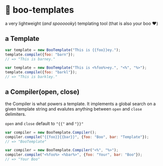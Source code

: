 # :ghost: boo-templates
a very lightweight (_and spoooooky_) templating tool (that is also your boo :heart:)

## a Template

```javascript
var template = new BooTemplate("This is {{foo}}ey.");
template.compile({foo: "barn"});
// => "This is barney."
```

```javascript
var template = new BooTemplate("This is <%foo%>ey.", "<%", "%>");
template.compile({foo: "barkl"});
// => "This is barkley."
```

## a Compiler(open, close)
the Compiler is what powers a template. It implements a global search on a given template string and evalutes anything between `open` and `close` delimiters.

`open` and `close` default to `"{{"` and `"}}"`

```javascript
var compiler = new BooTemplate.Compiler();
compiler.compile("{{foo}}{{bar}}", {foo: "Boo", bar: "Template"});
// => "BooTemplate"

```

```javascript
var compiler = new BooTemplate.Compiler("<%", "%>");
compiler.compile("<%foo%> <%bar%>", {foo: "Your", bar: "Boo"});
// => "Your Boo"
```
